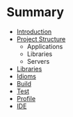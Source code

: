 # Summary

* [Introduction](README.md)
* [Project Structure](project_structure.md)
   * Applications
   * Libraries
   * Servers
* [Libraries](libraries.md)
* [Idioms](idioms.md)
* [Build](build.md)
* [Test](test.md)
* [Profile](profile.md)
* [IDE](ide.md)

